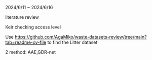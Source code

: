2024/6/11 ~ 2024/6/16

literature review

Keir checking access level

Use https://github.com/AgaMiko/waste-datasets-review/tree/main?tab=readme-ov-file to find the Litter dataset

2 method: AAE,GDR-net
